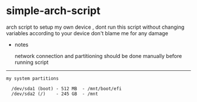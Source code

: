 # simple-arch-script
arch script to setup my own device , dont run this script without changing variables according to your device don't blame me for any damage

- notes

    network connection and partitioning should be done manually before running script
    
 ----------
    
    my system partitions
    
      /dev/sda1 (boot) - 512 MB  - /mnt/boot/efi
      /dev/sda2 (/)    - 245 GB  - /mnt

